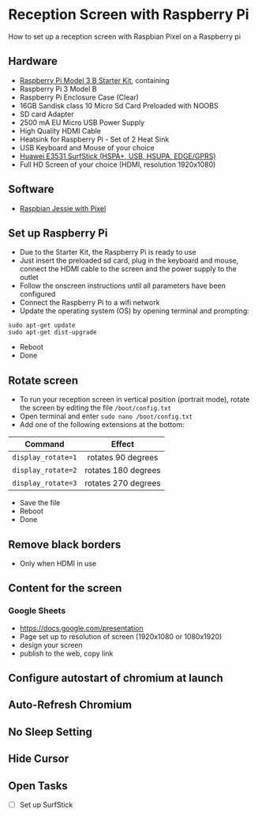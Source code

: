 # Reception Screen with Raspberry Pi
How to set up a reception screen with Raspbian Pixel on a Raspberry pi

## Hardware
* [Raspberry Pi Model 3 B Starter Kit](https://www.amazon.de/Vilros-Raspberry-Pi-Complete-Kit-Enthalt/dp/B01DC6MKAQ/ref=sr_1_5?s=computers&ie=UTF8&qid=1483031731&sr=1-5&keywords=raspberry+pi+3), containing
 * Raspberry Pi 3 Model B
 * Raspberry Pi Enclosure Case (Clear)
 * 16GB Sandisk class 10 Micro Sd Card Preloaded with NOOBS 
 * SD card Adapter 
 * 2500 mA EU Micro USB Power Supply 
 * High Quality HDMI Cable 
 * Heatsink for Raspberry Pi - Set of 2 Heat Sink 
* USB Keyboard and Mouse of your choice
* [Huawei E3531 SurfStick (HSPA+, USB, HSUPA, EDGE/GPRS)](https://www.amazon.de/Huawei-E3531-SurfStick-HSPA-HSUPA-Weiß/dp/B00L64LSWS?th=1)
* Full HD Screen of your choice (HDMI, resolution 1920x1080)

## Software
* [Raspbian Jessie with Pixel](https://www.raspberrypi.org/downloads/raspbian/)

## Set up Raspberry Pi
* Due to the Starter Kit, the Raspberry Pi is ready to use
* Just insert the preloaded sd card, plug in the keyboard and mouse, connect the HDMI cable to the screen and the power supply to the outlet
* Follow the onscreen instructions until all parameters have been configured
* Connect the Raspberry Pi to a wifi network
* Update the operating system (OS) by opening terminal and prompting:
```
sudo apt-get update
sudo apt-get dist-upgrade
```
* Reboot
* Done

## Rotate screen
* To run your reception screen in vertical position (portrait mode), rotate the screen by editing the file ```/boot/config.txt```
* Open terminal and enter ```sudo nano /boot/config.txt```
* Add one of the following extensions at the bottom:

| Command        | Effect       |
| ------------- |:-------------:|
| ```display_rotate=1``` | rotates  90 degrees |
| ```display_rotate=2``` | rotates 180 degrees |
| ```display_rotate=3``` | rotates 270 degrees |

* Save the file
* Reboot
* Done

## Remove black borders
* Only when HDMI in use

## Content for the screen
### Google Sheets
* https://docs.google.com/presentation
* Page set up to resolution of screen (1920x1080 or 1080x1920)
* design your screen
* publish to the web, copy link

## Configure autostart of chromium at launch


## Auto-Refresh Chromium


## No Sleep Setting

## Hide Cursor

## Open Tasks
* [ ] Set up SurfStick
